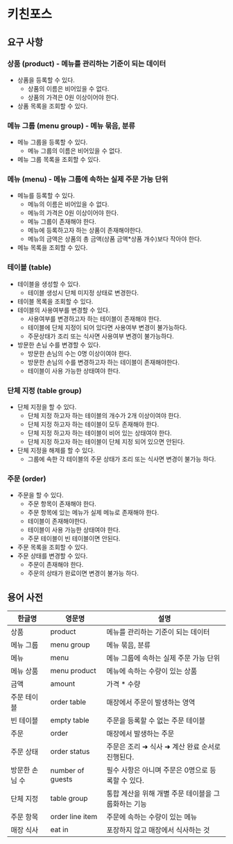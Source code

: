 # 키친포스

## 요구 사항

### 상품 (product) - 메뉴를 관리하는 기준이 되는 데이터
- 상품을 등록할 수 있다.
  - 상품의 이름은 비어있을 수 없다.
  - 상품의 가격은 0원 이상이어야 한다.
- 상품 목록을 조회할 수 있다.

### 메뉴 그룹 (menu group) - 메뉴 묶음, 분류
- 메뉴 그룹을 등록할 수 있다.
  - 메뉴 그룹의 이름은 비어있을 수 없다.
- 메뉴 그룹 목록을 조회할 수 있다.

### 메뉴 (menu) - 메뉴 그룹에 속하는 실제 주문 가능 단위
- 메뉴를 등록할 수 있다.
  - 메뉴의 이름은 비어있을 수 없다.
  - 메뉴의 가격은 0원 이상이어야 한다.
  - 메뉴 그룹이 존재해야 한다.
  - 메뉴에 등록하고자 하는 상품이 존재해야한다.
  - 메뉴의 금액은 상품의 총 금액(상품 금액*상품 개수)보다 작아야 한다.
- 메뉴 목록을 조회할 수 있다.

### 테이블 (table)
- 테이블을 생성할 수 있다.
  - 테이블 생성시 단체 미지정 상태로 변경한다.
- 테이블 목록을 조회할 수 있다.
- 테이블의 사용여부를 변경할 수 있다.
  - 사용여부를 변경하고자 하는 테이블이 존재해야 한다.
  - 테이블에 단체 지정이 되어 있다면 사용여부 변경이 불가능하다.
  - 주문상태가 조리 또는 식사면 사용여부 변경이 불가능하다.
- 방문한 손님 수를 변경할 수 있다.
  - 방문한 손님의 수는 0명 이상이여야 한다.
  - 방문한 손님의 수를 변경하고자 하는 테이블이 존재해야한다.
  - 테이블이 사용 가능한 상태여야 한다.

### 단체 지정 (table group)
- 단체 지정을 할 수 있다.
  - 단체 지정 하고자 하는 테이블의 개수가 2개 이상이여야 한다.
  - 단체 지정 하고자 하는 테이블이 모두 존재해야 한다.
  - 단체 지정 하고자 하는 테이블이 비어 있는 상태여야 한다.
  - 단체 지정 하고자 하는 테이블이 단체 지정 되어 있으면 안된다.
- 단체 지정을 해제를 할 수 있다.
  - 그룹에 속한 각 테이블의 주문 상태가 조리 또는 식사면 변경이 불가능 하다.

### 주문 (order)
- 주문을 할 수 있다.
    - 주문 항목이 존재해야 한다.
    - 주문 항목에 있는 메뉴가 실제 메뉴로 존재해야 한다.
    - 테이블이 존재해야한다.
    - 테이블이 사용 가능한 상태여야 한다.
    - 주문 테이블이 빈 테이블이면 안된다.
- 주문 목록을 조회할 수 있다.
- 주문 상태를 변경할 수 있다.
  - 주문이 존재해야 한다.
  - 주문의 상태가 완료이면 변경이 불가능 하다.

## 용어 사전

| 한글명 | 영문명 | 설명 |
| --- | --- | --- |
| 상품 | product | 메뉴를 관리하는 기준이 되는 데이터 |
| 메뉴 그룹 | menu group | 메뉴 묶음, 분류 |
| 메뉴 | menu | 메뉴 그룹에 속하는 실제 주문 가능 단위 |
| 메뉴 상품 | menu product | 메뉴에 속하는 수량이 있는 상품 |
| 금액 | amount | 가격 * 수량 |
| 주문 테이블 | order table | 매장에서 주문이 발생하는 영역 |
| 빈 테이블 | empty table | 주문을 등록할 수 없는 주문 테이블 |
| 주문 | order | 매장에서 발생하는 주문 |
| 주문 상태 | order status | 주문은 조리 ➜ 식사 ➜ 계산 완료 순서로 진행된다. |
| 방문한 손님 수 | number of guests | 필수 사항은 아니며 주문은 0명으로 등록할 수 있다. |
| 단체 지정 | table group | 통합 계산을 위해 개별 주문 테이블을 그룹화하는 기능 |
| 주문 항목 | order line item | 주문에 속하는 수량이 있는 메뉴 |
| 매장 식사 | eat in | 포장하지 않고 매장에서 식사하는 것 |
